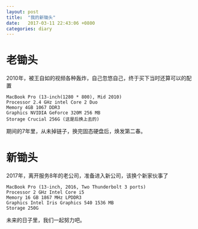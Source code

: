 ```yaml
---
layout: post
title:  "我的新锄头"
date:   2017-03-11 22:43:06 +0800
categories: diary
---
```


# 老锄头

2010年，被王自如的视频各种轰炸，自己忽悠自己，终于买下当时还算可以的配置

```shell
MacBook Pro (13-inch(1280 * 800), Mid 2010)
Processor 2.4 GHz intel Core 2 Duo
Memory 4GB 1067 DDR3
Graphics NVIDIA GeForce 320M 256 MB
Storage Crucial 256G (这是后换上去的)
```

期间的7年里，从未掉链子，换完固态硬盘后，焕发第二春。

# 新锄头

2017年，离开服务8年的老公司，准备进入新公司，该换个新家伙事了

```shell
MacBook Pro (13-inch, 2016, Two Thunderbolt 3 ports)
Processor 2 GHz Intel Core i5
Memory 16 GB 1867 MHz LPDDR3
Graphics Intel Iris Graphics 540 1536 MB
Storage 250G
```

未来的日子里，我们一起努力吧。